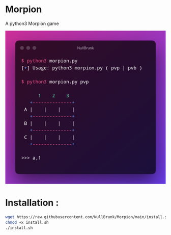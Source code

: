 # Morpion
A python3 Morpion game 

<img src="NullBrunk.png" >

# Installation :
```bash
wget https://raw.githubusercontent.com/NullBrunk/Morpion/main/install.sh
chmod +x install.sh
./install.sh 

```
